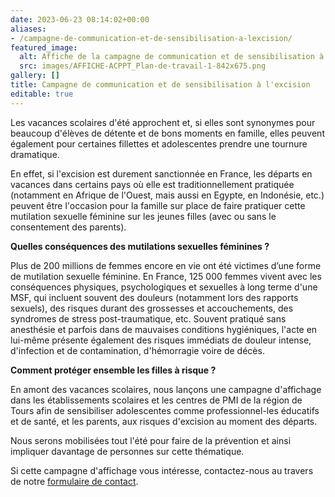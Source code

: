 ```yaml
---
date: 2023-06-23 08:14:02+00:00
aliases:
- /campagne-de-communication-et-de-sensibilisation-a-lexcision/
featured_image:
  alt: Affiche de la campagne de communication et de sensibilisation à l'excision
  src: images/AFFICHE-ACPPT_Plan-de-travail-1-842x675.png
gallery: []
title: Campagne de communication et de sensibilisation à l'excision
editable: true
---
```

Les vacances scolaires d'été approchent et, si elles sont synonymes pour beaucoup d'élèves de détente et de bons moments en famille, elles peuvent également pour certaines fillettes et adolescentes prendre une tournure dramatique.

En effet, si l'excision est durement sanctionnée en France, les départs en vacances dans certains pays où elle est traditionnellement pratiquée (notamment en Afrique de l'Ouest, mais aussi en Egypte, en Indonésie, etc.) peuvent être l'occasion pour la famille sur place de faire pratiquer cette mutilation sexuelle féminine sur les jeunes filles (avec ou sans le consentement des parents).

**Quelles conséquences des mutilations sexuelles féminines ?**

Plus de 200 millions de femmes encore en vie ont été victimes d’une forme de mutilation sexuelle féminine. En France, 125 000 femmes vivent avec les conséquences physiques, psychologiques et sexuelles à long terme d'une MSF, qui incluent souvent des douleurs (notamment lors des rapports sexuels), des risques durant des grossesses et accouchements, des syndromes de stress post-traumatique, etc. Souvent pratiqué sans anesthésie et parfois dans de mauvaises conditions hygiéniques, l'acte en lui-même présente également des risques immédiats de douleur intense, d'infection et de contamination, d'hémorragie voire de décès.

**Comment protéger ensemble les filles à risque ?**

En amont des vacances scolaires, nous lançons une campagne d'affichage dans les établissements scolaires et les centres de PMI de la région de Tours afin de sensibiliser adolescentes comme professionnel-les éducatifs et de santé, et les parents, aux risques d'excision au moment des départs.

Nous serons mobilisées tout l'été pour faire de la prévention et ainsi impliquer davantage de personnes sur cette thématique.

Si cette campagne d'affichage vous intéresse, contactez-nous au travers de notre [formulaire de contact](https://associationcppt.fr/#contact).

